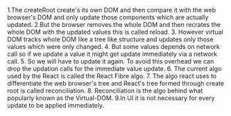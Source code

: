 1.The createRoot create's its own DOM and then compare it with the web browser's DOM and only update those components which are actually updated.
2.But the browser removes the whole DOM and then recrates the whole DOM with the updated values this is called reload. 3. However virtual DOM tracks whole DOM like a tree like structure and updates only those values which were only changed. 4. But some values depends on network call so if we update a value it might get update immediately via a network call. 5. So we will have to update it again. To avoid this overhead we can drop the updation calls for the immediate value update. 6. The current algo used by the React is called the React Fibre algo. 7. The algo react uses to differentiate the web browser's tree and React's tree formed through create root is called reconciliation. 8. Reconciliation is the algo behind what popularly known as the Virtual-DOM.
9.In UI it is not necessary for every update to be applied immediately.
